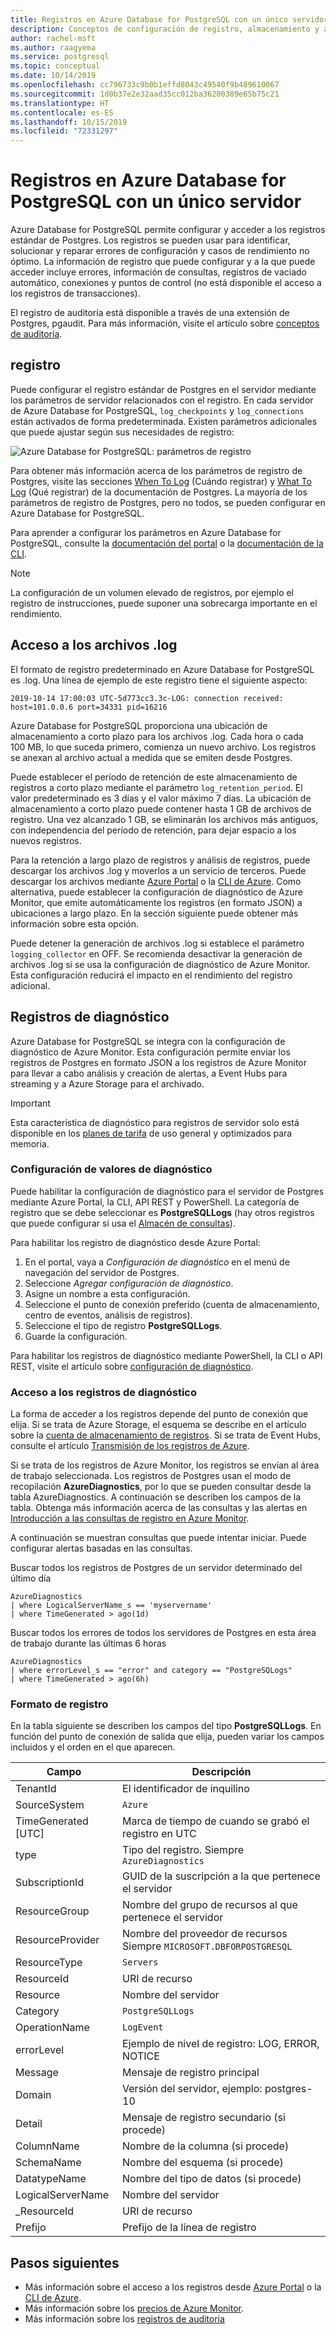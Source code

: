 ```yaml
---
title: Registros en Azure Database for PostgreSQL con un único servidor
description: Conceptos de configuración de registro, almacenamiento y análisis en Azure Database for PostgreSQL con un solo servidor
author: rachel-msft
ms.author: raagyema
ms.service: postgresql
ms.topic: conceptual
ms.date: 10/14/2019
ms.openlocfilehash: cc796733c9b0b1effd8043c49540f9b489610067
ms.sourcegitcommit: 1d0b37e2e32aad35cc012ba36200389e65b75c21
ms.translationtype: HT
ms.contentlocale: es-ES
ms.lasthandoff: 10/15/2019
ms.locfileid: "72331297"
---
```

# <a name="logs-in-azure-database-for-postgresql---single-server"></a>Registros en Azure Database for PostgreSQL con un único servidor
Azure Database for PostgreSQL permite configurar y acceder a los registros estándar de Postgres. Los registros se pueden usar para identificar, solucionar y reparar errores de configuración y casos de rendimiento no óptimo. La información de registro que puede configurar y a la que puede acceder incluye errores, información de consultas, registros de vaciado automático, conexiones y puntos de control (no está disponible el acceso a los registros de transacciones).

El registro de auditoría está disponible a través de una extensión de Postgres, pgaudit. Para más información, visite el artículo sobre [conceptos de auditoría](concepts-audit.md).


## <a name="configure-logging"></a>registro 
Puede configurar el registro estándar de Postgres en el servidor mediante los parámetros de servidor relacionados con el registro. En cada servidor de Azure Database for PostgreSQL, `log_checkpoints` y `log_connections` están activados de forma predeterminada. Existen parámetros adicionales que puede ajustar según sus necesidades de registro: 

![Azure Database for PostgreSQL: parámetros de registro](./media/concepts-server-logs/log-parameters.png)

Para obtener más información acerca de los parámetros de registro de Postgres, visite las secciones [When To Log](https://www.postgresql.org/docs/current/runtime-config-logging.html#RUNTIME-CONFIG-LOGGING-WHEN) (Cuándo registrar) y [What To Log](https://www.postgresql.org/docs/current/runtime-config-logging.html#RUNTIME-CONFIG-LOGGING-WHAT) (Qué registrar) de la documentación de Postgres. La mayoría de los parámetros de registro de Postgres, pero no todos, se pueden configurar en Azure Database for PostgreSQL.

Para aprender a configurar los parámetros en Azure Database for PostgreSQL, consulte la [documentación del portal](howto-configure-server-parameters-using-portal.md) o la [documentación de la CLI](howto-configure-server-parameters-using-cli.md). 

> [!NOTE]
> La configuración de un volumen elevado de registros, por ejemplo el registro de instrucciones, puede suponer una sobrecarga importante en el rendimiento. 

## <a name="access-log-files"></a>Acceso a los archivos .log
El formato de registro predeterminado en Azure Database for PostgreSQL es .log. Una línea de ejemplo de este registro tiene el siguiente aspecto:

```
2019-10-14 17:00:03 UTC-5d773cc3.3c-LOG: connection received: host=101.0.0.6 port=34331 pid=16216
```

Azure Database for PostgreSQL proporciona una ubicación de almacenamiento a corto plazo para los archivos .log. Cada hora o cada 100 MB, lo que suceda primero, comienza un nuevo archivo. Los registros se anexan al archivo actual a medida que se emiten desde Postgres.  

Puede establecer el período de retención de este almacenamiento de registros a corto plazo mediante el parámetro `log_retention_period`. El valor predeterminado es 3 días y el valor máximo 7 días. La ubicación de almacenamiento a corto plazo puede contener hasta 1 GB de archivos de registro. Una vez alcanzado 1 GB, se eliminarán los archivos más antiguos, con independencia del período de retención, para dejar espacio a los nuevos registros. 

Para la retención a largo plazo de registros y análisis de registros, puede descargar los archivos .log y moverlos a un servicio de terceros. Puede descargar los archivos mediante [Azure Portal](howto-configure-server-logs-in-portal.md) o la [CLI de Azure](howto-configure-server-logs-using-cli.md). Como alternativa, puede establecer la configuración de diagnóstico de Azure Monitor, que emite automáticamente los registros (en formato JSON) a ubicaciones a largo plazo. En la sección siguiente puede obtener más información sobre esta opción. 

Puede detener la generación de archivos .log si establece el parámetro `logging_collector` en OFF. Se recomienda desactivar la generación de archivos .log si se usa la configuración de diagnóstico de Azure Monitor. Esta configuración reducirá el impacto en el rendimiento del registro adicional.

## <a name="diagnostic-logs"></a>Registros de diagnóstico
Azure Database for PostgreSQL se integra con la configuración de diagnóstico de Azure Monitor. Esta configuración permite enviar los registros de Postgres en formato JSON a los registros de Azure Monitor para llevar a cabo análisis y creación de alertas, a Event Hubs para streaming y a Azure Storage para el archivado. 

> [!IMPORTANT]
> Esta característica de diagnóstico para registros de servidor solo está disponible en los [planes de tarifa](concepts-pricing-tiers.md) de uso general y optimizados para memoria.


### <a name="configure-diagnostic-settings"></a>Configuración de valores de diagnóstico
Puede habilitar la configuración de diagnóstico para el servidor de Postgres mediante Azure Portal, la CLI, API REST y PowerShell. La categoría de registro que se debe seleccionar es **PostgreSQLLogs** (hay otros registros que puede configurar si usa el [Almacén de consultas](concepts-query-store.md)).

Para habilitar los registro de diagnóstico desde Azure Portal:

   1. En el portal, vaya a *Configuración de diagnóstico*  en el menú de navegación del servidor de Postgres.
   2. Seleccione *Agregar configuración de diagnóstico*.
   3. Asigne un nombre a esta configuración. 
   4. Seleccione el punto de conexión preferido (cuenta de almacenamiento, centro de eventos, análisis de registros). 
   5. Seleccione el tipo de registro **PostgreSQLLogs**.
   7. Guarde la configuración.

Para habilitar los registros de diagnóstico mediante PowerShell, la CLI o API REST, visite el artículo sobre [configuración de diagnóstico](../azure-monitor/platform/diagnostic-settings.md).

### <a name="access-diagnostic-logs"></a>Acceso a los registros de diagnóstico

La forma de acceder a los registros depende del punto de conexión que elija. Si se trata de Azure Storage, el esquema se describe en el artículo sobre la [cuenta de almacenamiento de registros](../azure-monitor/platform/resource-logs-collect-storage.md). Si se trata de Event Hubs, consulte el artículo [Transmisión de los registros de Azure](../azure-monitor/platform/resource-logs-stream-event-hubs.md).

Si se trata de los registros de Azure Monitor, los registros se envían al área de trabajo seleccionada. Los registros de Postgres usan el modo de recopilación **AzureDiagnostics**, por lo que se pueden consultar desde la tabla AzureDiagnostics. A continuación se describen los campos de la tabla. Obtenga más información acerca de las consultas y las alertas en [Introducción a las consultas de registro en Azure Monitor](../azure-monitor/log-query/log-query-overview.md).

A continuación se muestran consultas que puede intentar iniciar. Puede configurar alertas basadas en las consultas.

Buscar todos los registros de Postgres de un servidor determinado del último día
```
AzureDiagnostics
| where LogicalServerName_s == 'myservername'
| where TimeGenerated > ago(1d) 
```

Buscar todos los errores de todos los servidores de Postgres en esta área de trabajo durante las últimas 6 horas
```
AzureDiagnostics
| where errorLevel_s == "error" and category == "PostgreSQLogs"
| where TimeGenerated > ago(6h)
```

### <a name="log-format"></a>Formato de registro

En la tabla siguiente se describen los campos del tipo **PostgreSQLLogs**. En función del punto de conexión de salida que elija, pueden variar los campos incluidos y el orden en el que aparecen. 

|**Campo** | **Descripción** |
|---|---|
| TenantId | El identificador de inquilino |
| SourceSystem | `Azure` |
| TimeGenerated [UTC] | Marca de tiempo de cuando se grabó el registro en UTC |
| type | Tipo del registro. Siempre `AzureDiagnostics` |
| SubscriptionId | GUID de la suscripción a la que pertenece el servidor |
| ResourceGroup | Nombre del grupo de recursos al que pertenece el servidor |
| ResourceProvider | Nombre del proveedor de recursos Siempre `MICROSOFT.DBFORPOSTGRESQL` |
| ResourceType | `Servers` |
| ResourceId | URI de recurso |
| Resource | Nombre del servidor |
| Category | `PostgreSQLLogs` |
| OperationName | `LogEvent` |
| errorLevel | Ejemplo de nivel de registro: LOG, ERROR, NOTICE |
| Message | Mensaje de registro principal | 
| Domain | Versión del servidor, ejemplo: postgres-10 |
| Detail | Mensaje de registro secundario (si procede) |
| ColumnName | Nombre de la columna (si procede) |
| SchemaName | Nombre del esquema (si procede) |
| DatatypeName | Nombre del tipo de datos (si procede) |
| LogicalServerName | Nombre del servidor | 
| _ResourceId | URI de recurso |
| Prefijo | Prefijo de la línea de registro |


## <a name="next-steps"></a>Pasos siguientes
- Más información sobre el acceso a los registros desde [Azure Portal](howto-configure-server-logs-in-portal.md) o la [CLI de Azure](howto-configure-server-logs-using-cli.md).
- Más información sobre los [precios de Azure Monitor](https://azure.microsoft.com/pricing/details/monitor/).
- Más información sobre los [registros de auditoría](concepts-audit.md)
